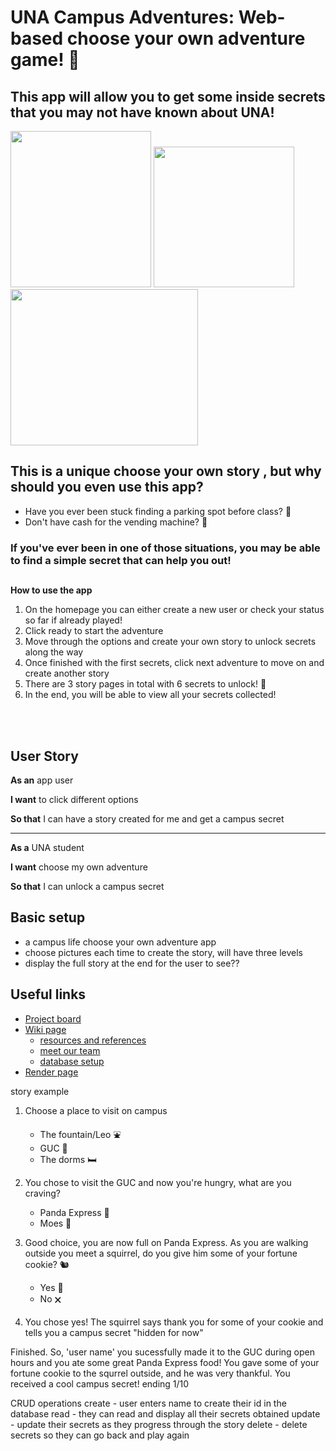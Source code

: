# UNA Campus Adventures: Web-based choose your own adventure game! 🦁

## This app will allow you to get some inside secrets that you may not have known about UNA!

<p>
<img src="https://user-images.githubusercontent.com/111464160/232665434-b955b753-ed34-4a35-931d-0871d47cb2f4.png" width="225" height="250" />

<img src="https://user-images.githubusercontent.com/111464160/232887238-74836dd6-2cac-47a6-9165-11f8cf7fef5d.gif" width = "225" />

<img src="https://user-images.githubusercontent.com/111464160/232883762-8a5d8aaf-aae0-48c0-9b28-2376d199a123.png" width="300" height="250" />
  

</p>



## This is a unique choose your own story , but why should you even use this app?
- Have you ever been stuck finding a parking spot before class? 🚗
- Don't have cash for the vending machine? 🥤


### If you've ever been in one of those situations, you may be able to find a simple secret that can help you out!

##

**How to use the app**
1. On the homepage you can either create a new user or check your status so far if already played!
2. Click ready to start the adventure
3. Move through the options and create your own story to unlock secrets along the way
4. Once finished with the first secrets, click next adventure to move on and create another story
5. There are 3 story pages in total with 6 secrets to unlock! 🔐
6. In the end, you will be able to view all your secrets collected!


<br>
<br>


## User Story 

**As an** app user

**I want** to click different options

**So that** I can have a story created for me and get a campus secret

---------------------------------------------

**As a** UNA student

**I want** choose my own adventure

**So that** I can unlock a campus secret

## Basic setup
- a campus life choose your own adventure app
- choose pictures each time to create the story, will have three levels
- display the full story at the end for the user to see??

## Useful links
- <a href="https://github.com/users/mskel1/projects/1" target="_blank">Project board</a> 
- <a href="https://github.com/mskel1/unaAdventures/wiki" target="_blank"> Wiki page </a> 
   * <a href="https://github.com/mskel1/unaAdventures/wiki/Reources-References" target="_blank"> resources and references </a>
   * <a href="https://github.com/mskel1/unaAdventures/wiki/meet-the-devs" target="_blank"> meet our team </a>
   * <a href ="https://github.com/mskel1/unaAdventures/wiki/MONGODB-setup" target="_blank"> database setup </a>
- <a href ="https://una-campus-adventures.onrender.com" target="_blank"> Render page </a>
   

story example

1. Choose a place to visit on campus
    * The fountain/Leo ⛲
    * GUC 🥤
    * The dorms 🛏️
    
2. You chose to visit the GUC and now you're hungry, what are you craving?
    * Panda Express 🍚
    * Moes 🌯

3. Good choice, you are now full on Panda Express. As you are walking outside you meet
   a squirrel, do you give him some of your fortune cookie? 🐿️
    * Yes 🥠
    * No 🗙

4. You chose yes! The squirrel says thank you for some of your cookie and tells you 
a campus secret "hidden for now"
 

Finished. So, 'user name' you sucessfully made it to the GUC during open hours and you
ate some great Panda Express food! You gave some of your fortune cookie to the squrrel
outside, and he was very thankful. You received a cool campus secret! ending 1/10

CRUD operations
create - user enters name to create their id in the database
read - they can read and display all their secrets obtained
update - update their secrets as they progress through the story
delete - delete secrets so they can go back and play again
